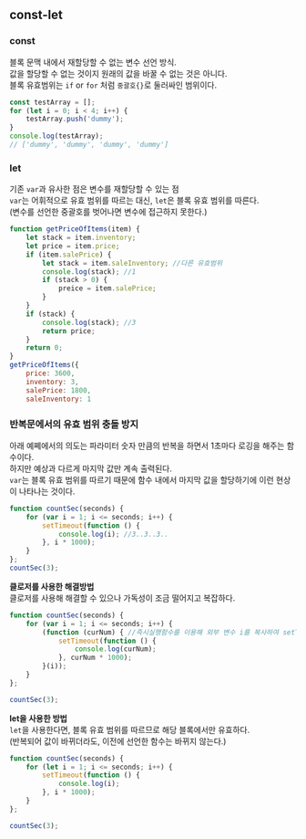 ## const-let
### const
블록 문맥 내에서 재할당할 수 없는 변수 선언 방식.  
값을 할당할 수 없는 것이지 원래의 값을 바꿀 수 없는 것은 아니다.  
블록 유효범위는 `if` or `for` 처럼 `중괄호{}`로 둘러싸인 범위이다.  

```js
const testArray = [];
for (let i = 0; i < 4; i++) {
    testArray.push('dummy');
}
console.log(testArray);
// ['dummy', 'dummy', 'dummy', 'dummy']
```

### let
기존 `var`과 유사한 점은 변수를 재할당할 수 있는 점  
`var`는 어휘적으로 유효 범위를 따르는 대신, `let`은 블록 유효 범위를 따른다.  
(변수를 선언한 중괄호를 벗어나면 변수에 접근하지 못한다.)


```js
function getPriceOfItems(item) {
    let stack = item.inventory;
    let price = item.price;
    if (item.salePrice) {
        let stack = item.saleInventory; //다른 유효범위
        console.log(stack); //1
        if (stack > 0) {
            preice = item.salePrice;
        }
    }
    if (stack) {
        console.log(stack); //3
        return price;
    }
    return 0;
}
getPriceOfItems({
    price: 3600,
    inventory: 3,
    salePrice: 1800,
    saleInventory: 1
```

### 반복문에서의 유효 범위 충돌 방지
아래 예쩨에서의 의도는 파라미터 숫자 만큼의 반복을 하면서 1초마다 로깅을 해주는 함수이다.  
하지만 예상과 다르게 마지막 값만 계속 출력된다.  
`var`는 블록 유효 범위를 따르기 때문에 함수 내에서 마지막 값을 할당하기에 이런 현상이 나타나는 것이다.
```jsx
function countSec(seconds) {
    for (var i = 1; i <= seconds; i++) {
        setTimeout(function () {
            console.log(i); //3..3..3..
        }, i * 1000); 
    }
};
countSec(3);
```

**클로저를 사용한 해결방법**  
클로저를 사용해 해결할 수 있으나 가독성이 조금 떨어지고 복잡하다.
```js
function countSec(seconds) {
    for (var i = 1; i <= seconds; i++) {
        (function (curNum) { //즉시실행함수를 이용해 외부 변수 i를 복사하여 setTimout() 지역 변수로 끌어와 정상적으로 1,2,3 입력된다!
            setTimeout(function () {
                console.log(curNum);
            }, curNum * 1000);
        }(i));
    }
};

countSec(3);
```
**let을 사용한 방법**  
`let`을 사용한다면, 블록 유효 범위를 따르므로 해당 블록에서만 유효하다.  
(반복되어 값이 바뀌더라도, 이전에 선언한 함수는 바뀌지 않는다.)
```js
function countSec(seconds) {
    for (let i = 1; i <= seconds; i++) {
        setTimeout(function () {
            console.log(i);
        }, i * 1000);
    }
};

countSec(3);
```